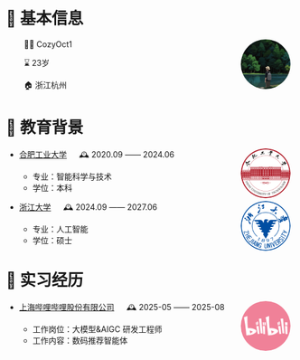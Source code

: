 <tr><td>

# 👤 基本信息

<img align="right" width="88" src="images/cozy.png" style="border-radius:50%;" />

<p>&emsp;&emsp; 👨‍💻 CozyOct1 </p>
<p>&emsp;&emsp; ⌛ 23岁 </p>
<p>&emsp;&emsp; 🏠 浙江杭州 </p>

</td></tr>

<tr><td>

# 🏫 教育背景

<img align="right" width="88" src="images/hfut.png" style="border-radius:50%;" />

- [合肥工业大学](https://www.hfut.edu.cn/) &emsp; 🕰️ 2020.09 —— 2024.06

  - 专业：智能科学与技术
  - 学位：本科

<img align="right" width="88" src="images/zju.png" style="border-radius:50%;" />

- [浙江大学](https://www.zju.edu.cn/) &emsp; 🕰️ 2024.09 —— 2027.06

  - 专业：人工智能
  - 学位：硕士

</td></tr>

<tr><td>

# 🏢 实习经历

<img align="right" width="88" src="images/bili.png" style="border-radius:50%;" />

- [上海哔哩哔哩股份有限公司](https://www.bilibili.com/) &emsp; 🕰️ 2025-05 —— 2025-08

  - 工作岗位：大模型&AIGC 研发工程师
  - 工作内容：数码推荐智能体

</td></tr>
